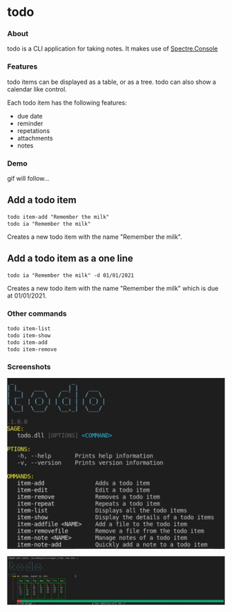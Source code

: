 # todo

### About

todo is a CLI application for taking notes. It makes use of [Spectre.Console](https://github.com/spectreconsole/spectre.console)

### Features

todo items can be displayed as a table, or as a tree.
todo can also show a calendar like control.

Each todo item has the following features:

* due date
* reminder
* repetations
* attachments
* notes

### Demo

gif will follow...

## Add a todo item
    todo item-add "Remember the milk"
    todo ia "Remember the milk"

Creates a new todo item with the name "Remember the milk".

## Add a todo item as a one line
    todo ia "Remember the milk" -d 01/01/2021

Creates a new todo item with the name "Remember the milk" which is due at 01/01/2021.    

### Other commands
    todo item-list
    todo item-show
    todo item-add    
    todo item-remove

### Screenshots

![Todo commands](/Images/commands.png "Commands")

![item-show command](/Images/command_item_show.png "Item show command")
